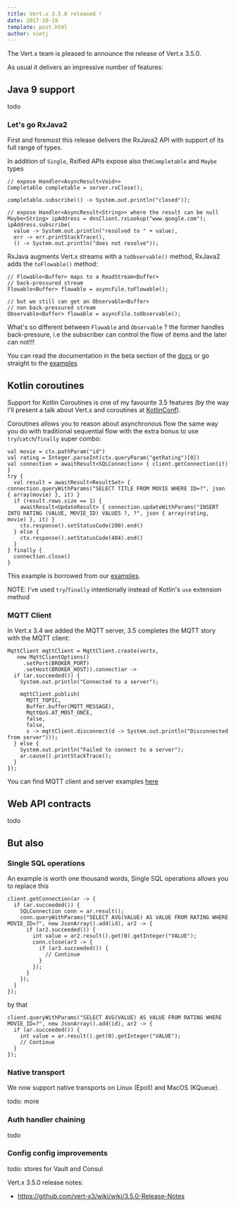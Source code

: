 ```yaml
---
title: Vert.x 3.5.0 released !
date: 2017-10-19
template: post.html
author: vietj
---
```


The Vert.x team is pleased to announce the release of Vert.x 3.5.0.

As usual it delivers an impressive number of features:

## Java 9 support

todo

### Let's go RxJava2

First and foremost this release delivers the RxJava2 API with support of its full range of types.

In addition of `Single`, Rxified APIs expose also the`Completable` and `Maybe` types

```
// expose Handler<AsyncResult<Void>>
Completable completable = server.rxClose();

completable.subscribe(() -> System.out.println("closed"));

// expose Handler<AsyncResult<String>> where the result can be null
Maybe<String> ipAddress = dnsClient.rxLookup("www.google.com");
ipAddress.subscribe(
  value -> System.out.println("resolved to " + value),
  err -> err.printStackTrace(),
  () -> System.out.println("does not resolve"));
```

RxJava augments Vert.x streams with a `toObservable()` method, RxJava2 adds the `toFlowable()` method:

```
// Flowable<Buffer> maps to a ReadStream<Buffer>
// back-pressured stream
Flowable<Buffer> flowable = asyncFile.toFlowable();

// but we still can get an Observable<Buffer>
// non back-pressured stream
Observable<Buffer> flowable = asyncFile.toObservable();
```

What's so different between `Flowable` and `Observable` ? the former handles back-pressure, i.e the
subscriber can control the flow of items and the later can not!!!

You can read the documentation in the beta section of the [docs](http://vertx.io/docs/master/vertx-rx/java2/)
or go straight to the [examples](https://github.com/vert-x3/vertx-examples/tree/master/rxjava2-examples)

## Kotlin coroutines

Support for Kotlin Coroutines is one of my favourite 3.5 features (by the way I'll present a talk about Vert.x
and coroutines at [KotlinConf](https://www.kotlinconf.com/sessions/)).


Coroutines allows you to reason about asynchronous flow the same way you do with traditional sequential flow with
the extra bonus to use `try`/`catch`/`finally` super combo:

```
val movie = ctx.pathParam("id")
val rating = Integer.parseInt(ctx.queryParam("getRating")[0])
val connection = awaitResult<SQLConnection> { client.getConnection(it) }
try {
  val result = awaitResult<ResultSet> { connection.queryWithParams("SELECT TITLE FROM MOVIE WHERE ID=?", json { array(movie) }, it) }
  if (result.rows.size == 1) {
    awaitResult<UpdateResult> { connection.updateWithParams("INSERT INTO RATING (VALUE, MOVIE_ID) VALUES ?, ?", json { array(rating, movie) }, it) }
    ctx.response().setStatusCode(200).end()
  } else {
    ctx.response().setStatusCode(404).end()
  }
} finally {
  connection.close()
}
```

This example is borrowed from our [examples](https://github.com/vert-x3/vertx-examples/tree/master/kotlin-examples/coroutines).

NOTE: I've used `try`/`finally` intentionally instead of Kotlin's `use` extension method

### MQTT Client

In Vert.x 3.4 we added the MQTT server, 3.5 completes the MQTT story with the MQTT client:

```
MqttClient mqttClient = MqttClient.create(vertx,
   new MqttClientOptions()
     .setPort(BROKER_PORT)
     .setHost(BROKER_HOST)).connect(ar ->
  if (ar.succeeded()) {
    System.out.println("Connected to a server");

    mqttClient.publish(
      MQTT_TOPIC,
      Buffer.buffer(MQTT_MESSAGE),
      MqttQoS.AT_MOST_ONCE,
      false,
      false,
      s -> mqttClient.disconnect(d -> System.out.println("Disconnected from server")));
  } else {
    System.out.println("Failed to connect to a server");
    ar.cause().printStackTrace();
  }
});
```

You can find MQTT client and server examples [here](https://github.com/vert-x3/vertx-examples/tree/master/mqtt-examples)

## Web API contracts

todo

## But also

### Single SQL operations

An example is worth one thousand words, Single SQL operations allows you to replace this

```
client.getConnection(ar -> {
  if (ar.succeeded()) {
    SQLConnection conn = ar.result();
    conn.queryWithParams("SELECT AVG(VALUE) AS VALUE FROM RATING WHERE MOVIE_ID=?", new JsonArray().add(id), ar2 -> {
      if (ar2.succeeded()) {
        int value = ar2.result().get(0).getInteger("VALUE");
        conn.close(ar3 -> {
          if (ar3.succeeded()) {
            // Continue
          }
        });
      }
    });
  }
});
```

by that

```
client.queryWithParams("SELECT AVG(VALUE) AS VALUE FROM RATING WHERE MOVIE_ID=?", new JsonArray().add(id), ar2 -> {
  if (ar.succeeded()) {
    int value = ar.result().get(0).getInteger("VALUE");
    // Continue
  }
});
```

### Native transport

We now support native transports on Linux (Epoll) and MacOS (KQueue).

todo: more

### Auth handler chaining

todo

### Config config improvements

todo: stores for Vault and Consul

Vert.x 3.5.0 release notes:

* https://github.com/vert-x3/wiki/wiki/3.5.0-Release-Notes


